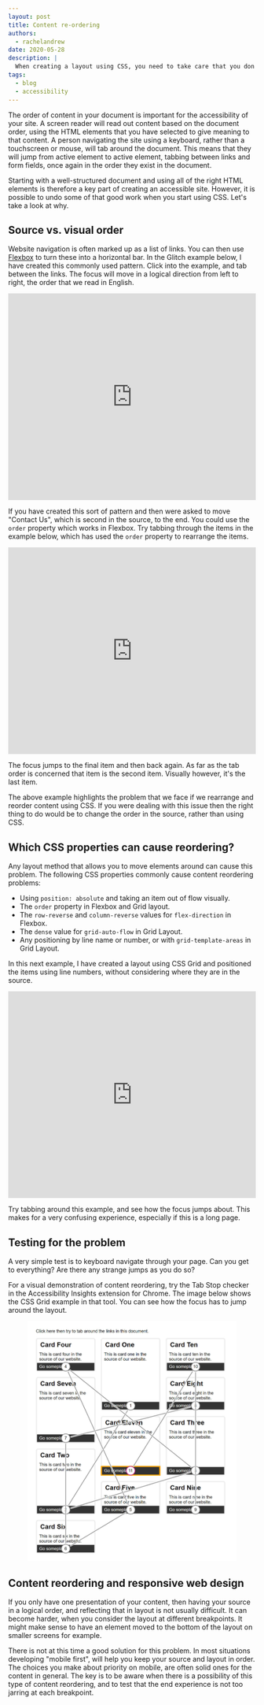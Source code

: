 ```yaml
---
layout: post
title: Content re-ordering
authors:
  - rachelandrew
date: 2020-05-28
description: |
  When creating a layout using CSS, you need to take care that you don't create a disconnected experience for users who are navigation with the keyboard.
tags:
  - blog
  - accessibility
---
```


The order of content in your document is important for the accessibility of your site.
A screen reader will read out content based on the document order,
using the HTML elements that you have selected to give meaning to that content.
A person navigating the site using a keyboard, rather than a touchscreen or mouse, will tab around the document.
This means that they will jump from active element to active element,
tabbing between links and form fields, once again in the order they exist in the document.

Starting with a well-structured document and using all of the right HTML elements
is therefore a key part of creating an accessible site.
However, it is possible to undo some of that good work when you start using CSS. Let's take a look at why.

## Source vs. visual order

Website navigation is often marked up as a list of links.
You can then use [Flexbox](/responsive-web-design-basics/#flexbox) to turn these into a horizontal bar.
In the Glitch example below, I have created this commonly used pattern.
Click into the example, and tab between the links.
The focus will move in a logical direction from left to right,
the order that we read in English.

<div class="glitch-embed-wrap" style="height: 420px; width: 100%;">
  <iframe
    src="https://glitch.com/embed/#!/embed/flex-nav-source-ordered?path=index.html&previewSize=100"
    title="flex-nav-source-ordered on Glitch"
    style="height: 100%; width: 100%; border: 0;">
  </iframe>
</div>

If you have created this sort of pattern and then were asked to move "Contact Us",
which is second in the source, to the end. You could use the `order` property which works in Flexbox.
Try tabbing through the items in the example below, which has used the `order` property to rearrange the items.

<div class="glitch-embed-wrap" style="height: 420px; width: 100%;">
  <iframe
    src="https://glitch.com/embed/#!/embed/flex-nav-ordered?path=style.css&previewSize=100"
    title="flex-nav-ordered on Glitch"
    style="height: 100%; width: 100%; border: 0;">
  </iframe>
</div>

The focus jumps to the final item and then back again.
As far as the tab order is concerned that item is the second item.
Visually however, it's the last item.

The above example highlights the problem that we face if we rearrange and reorder content using CSS.
If you were dealing with this issue then the right thing to do would be to change the order in the source,
rather than using CSS.

## Which CSS properties can cause reordering?

Any layout method that allows you to move elements around can cause this problem.
The following CSS properties commonly cause content reordering problems:

- Using `position: absolute` and taking an item out of flow visually.
- The `order` property in Flexbox and Grid layout.
- The `row-reverse` and `column-reverse` values for `flex-direction` in Flexbox.
- The `dense` value for `grid-auto-flow` in Grid Layout.
- Any positioning by line name or number, or with `grid-template-areas` in Grid Layout.

In this next example, I have created a layout using CSS Grid and positioned the items
using line numbers, without considering where they are in the source.

<div class="glitch-embed-wrap" style="height: 420px; width: 100%;">
  <iframe
    src="https://glitch.com/embed/#!/embed/grid-mixed-up-order?path=index.html&previewSize=100"
    title="grid-mixed-up-order on Glitch"
    style="height: 100%; width: 100%; border: 0;">
  </iframe>
</div>

Try tabbing around this example, and see how the focus jumps about.
This makes for a very confusing experience, especially if this is a long page.

## Testing for the problem

A very simple test is to keyboard navigate through your page. Can you get to everything?
Are there any strange jumps as you do so?

For a visual demonstration of content reordering,
try the Tab Stop checker in the Accessibility Insights extension for Chrome.
The image below shows the CSS Grid example in that tool.
You can see how the focus has to jump around the layout.

<figure class="w-figure" style="max-width: 600px">
  <img class="w-screenshot" src="./a11y-insights.jpg" alt="A screenshot of the Accessibility Insights Tool demonstrating the confusing order of items.">
</figure>

## Content reordering and responsive web design

If you only have one presentation of your content,
then having your source in a logical order, and reflecting that in layout is not usually difficult.
It can become harder, when you consider the layout at different breakpoints.
It might make sense to have an element moved to the bottom of the layout on smaller screens for example.

There is not at this time a good solution for this problem.
In most situations developing "mobile first", will help you keep your source and layout in order.
The choices you make about priority on mobile, are often solid ones for the content in general.
The key is to be aware when there is a possibility of this type of content reordering,
and to test that the end experience is not too jarring at each breakpoint.
